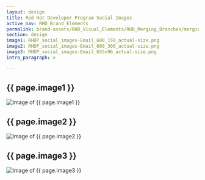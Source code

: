 ```yaml
---
layout: design
title: Red Hat Developer Program Social Images
active_nav: RHD_Brand_Elements
permalink: brand-assets/RHD_Visual_Elements/RHD_Merging_Branches/merging-branches
section: design
image1: RHDP_social_images-Email_600_150_actual-size.png
image2: RHDP_social_images-Email_600_300_actual-size.png
image3: RHDP_social_images-Email_655x96_actual-size.png
intro_paragraph: >

---
```


## {{ page.image1 }}
  <img src="{{ page.image1 }}" alt="Image of {{ page.image1 }}">

## {{ page.image2 }}
  <img src="{{ page.image2 }}" alt="Image of {{ page.image2 }}">

## {{ page.image3 }}
  <img src="{{ page.image3 }}" alt="Image of {{ page.image3 }}">
